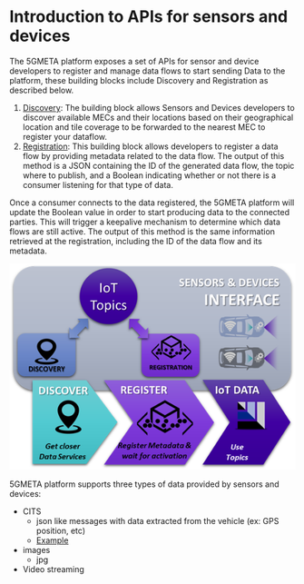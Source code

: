 # Introduction to APIs for sensors and devices

The 5GMETA platform exposes a set of APIs for sensor and device developers to register and manage data flows to start sending Data to the platform, these building blocks include Discovery and Registration as described below.

1.	[Discovery](https://github.com/5gmeta/discovery): The building block allows Sensors and Devices developers to discover available MECs and their locations based on their geographical location and tile coverage to be forwarded to the nearest MEC to register your dataflow.
2.	[Registration](https://github.com/5gmeta/registration): This building block allows developers to register a data flow by providing metadata related to the data flow. The output of this method is a JSON containing the ID of the generated data flow, the topic where to publish, and a Boolean indicating whether or not there is a consumer listening for that type of data.

Once a consumer connects to the data registered, the 5GMETA platform will update the Boolean value in order to start producing data to the connected parties. This will trigger a keepalive mechanism to determine which data flows are still active. The output of this method is the same information retrieved at the registration, including the ID of the data flow and its metadata.

![5GMETA Platform APIs to Sensors and Devices developers](images/api_sensors_devices.png)

5GMETA platform supports three types of data provided by sensors and devices:

* CITS
    * json like messages with data extracted from the vehicle (ex: GPS position, etc)
    * [Example](https://github.com/5gmeta/5gmeta-dev/tree/main/tools/cits-example.json)
* images
    * jpg
* Video streaming